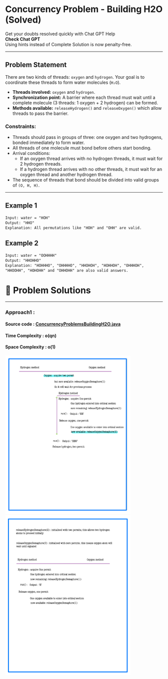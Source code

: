 # Concurrency Problem - Building H2O (Solved)

Get your doubts resolved quickly with Chat GPT Help  
**Check Chat GPT**  
Using hints instead of Complete Solution is now penalty-free.

---

## Problem Statement

There are two kinds of threads: `oxygen` and `hydrogen`. Your goal is to coordinate these threads to form water molecules (`H₂O`).

- **Threads involved:** `oxygen` and `hydrogen`.
- **Synchronization point:** A barrier where each thread must wait until a complete molecule (3 threads: 1 oxygen + 2 hydrogen) can be formed.
- **Methods available:** `releaseHydrogen()` and `releaseOxygen()` which allow threads to pass the barrier.

### Constraints:
- Threads should pass in groups of three: one oxygen and two hydrogens, bonded immediately to form water.
- All threads of one molecule must bond before others start bonding.
- Arrival conditions:
    - If an oxygen thread arrives with no hydrogen threads, it must wait for 2 hydrogen threads.
    - If a hydrogen thread arrives with no other threads, it must wait for an oxygen thread and another hydrogen thread.
- The sequence of threads that bond should be divided into valid groups of `(O, H, H)`.

---

## Example 1
```plaintext
Input: water = "HOH"
Output: "HHO"
Explanation: All permutations like "HOH" and "OHH" are valid.
```

## Example 2
```plaintext
Input: water = "OOHHHH"
Output: "HHOHHO"
Explanation: "HOHHHO", "OHHHHO", "HHOHOH", "HOHHOH", "OHHHOH", "HHOOHH", "HOHOHH" and "OHHOHH" are also valid answers.
```

# 📝 Problem Solutions
---
### Approach1 :
#### Source code : [ConcurrencyProblemsBuildingH2O.java](../../../../../lowLevelDesignModuleOne/QuestionAnswer/synchronizationwithSemaphores/assignment/ConcurrencyProblemsBuildingH2O/originalQuestion/ConcurrencyProblemsBuildingH2O.java)
#### Time Complexity : o(qn)
#### Space Complexity : o(1)

 <img src="../../../../../../../src/resources/images/lowLevelDesignModuleOne/QuestionAnswer/synchronizationwithSemaphores/assignment/ConcurrencyProblemsBuildingH2O/originalQuestion/step1.jpg" alt="My Image" width="400" />
<img src="../../../../../../../src/resources/images/lowLevelDesignModuleOne/QuestionAnswer/synchronizationwithSemaphores/assignment/ConcurrencyProblemsBuildingH2O/originalQuestion/step2.jpg" alt="My Image" width="400" />

